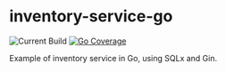 # inventory-service-go
![Current Build](https://github.com/tdrozdowski/inventory-service-go/actions/workflows/main.yml/badge.svg)
[![Go Coverage](https://github.com/tdrozdowski/inventory-service-go/wiki/coverage.svg)](https://raw.githack.com/wiki/tdrozdowski/inventory-service-go/coverage.html)

Example of inventory service in Go, using SQLx and Gin.
